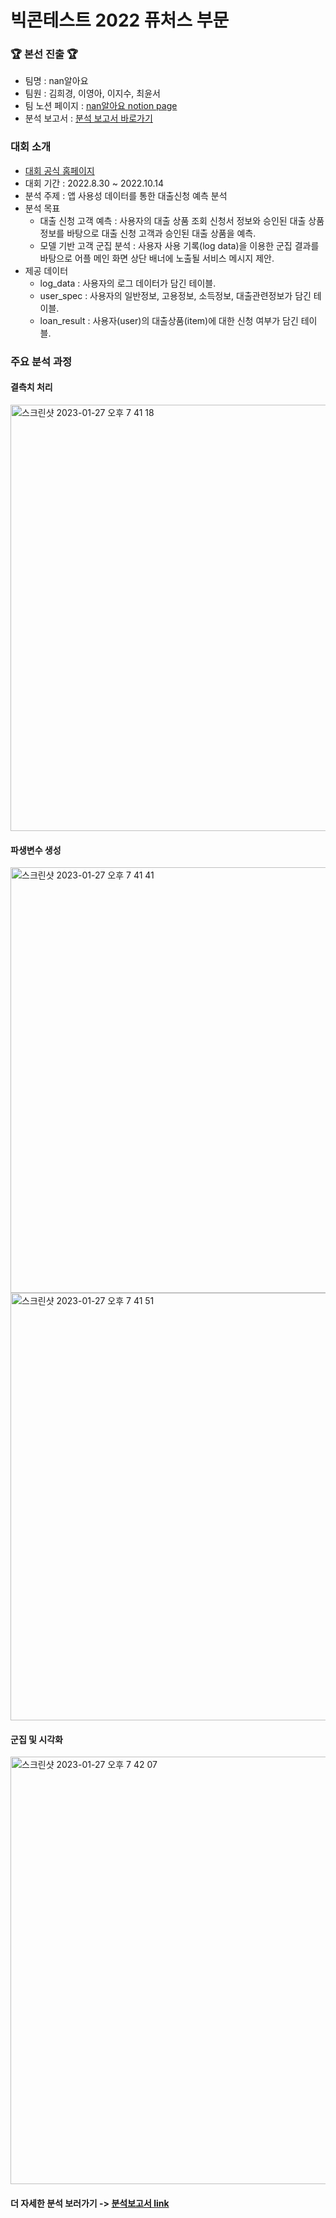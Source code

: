 # 빅콘테스트 2022 퓨처스 부문
### 🏆 본선 진출 🏆

- 팀명 : nan알아요
- 팀원 : 김희경, 이영아, 이지수, 최윤서
- 팀 노션 페이지 : [nan알아요 notion page](https://www.notion.so/2022-bigcontest-8e644f75749041debe979cc497ccf2f7)
- 분석 보고서 : [분석 보고서 바로가기](https://github.com/YunSeo00/bigcontest2022/blob/main/final_result/nan%EC%95%8C%EC%95%84%EC%9A%94%ED%8C%80_%EB%8D%B0%EC%9D%B4%ED%84%B0%EB%B6%84%EC%84%9D%EB%A6%AC%EA%B7%B8_%ED%93%A8%EC%B2%98%EC%8A%A4%EB%B6%84%EC%95%BC_%EB%B6%84%EC%84%9D%EB%B3%B4%EA%B3%A0%EC%84%9C.pdf)

### 대회 소개
- [대회 공식 홈페이지](https://www.bigcontest.or.kr/)
- 대회 기간 : 2022.8.30 ~ 2022.10.14
- 분석 주제 : 앱 사용성 데이터를 통한 대출신청 예측 분석
- 분석 목표
    - 대출 신청 고객 예측 : 사용자의 대출 상품 조회 신청서 정보와 승인된 대출 상품 정보를 바탕으로 대출 신청 고객과 승인된 대출 상품을 예측.
    - 모델 기반 고객 군집 분석 : 사용자 사용 기록(log data)을 이용한 군집 결과를 바탕으로 어플 메인 화면 상단 배너에 노출될 서비스 메시지 제안.
- 제공 데이터
  - log_data : 사용자의 로그 데이터가 담긴 테이블.
  - user_spec : 사용자의 일반정보, 고용정보, 소득정보, 대출관련정보가 담긴 테이블.
  - loan_result : 사용자(user)의 대출상품(item)에 대한 신청 여부가 담긴 테이블.

### 주요 분석 과정

#### 결측치 처리
<img width="682" alt="스크린샷 2023-01-27 오후 7 41 18" src="https://user-images.githubusercontent.com/88306013/215067072-1b0c69a4-029d-45db-85d1-9783a77da959.png">


#### 파생변수 생성
<img width="681" alt="스크린샷 2023-01-27 오후 7 41 41" src="https://user-images.githubusercontent.com/88306013/215067138-8b10b202-ab67-4da9-8997-3bf8837cf1f5.png">
<img width="684" alt="스크린샷 2023-01-27 오후 7 41 51" src="https://user-images.githubusercontent.com/88306013/215067162-5dcaae48-8912-4a03-aad1-40431da2abe4.png">


#### 군집 및 시각화
<img width="684" alt="스크린샷 2023-01-27 오후 7 42 07" src="https://user-images.githubusercontent.com/88306013/215067211-fdd7d672-9ff8-44dc-aa03-b379c5cb09c5.png">


#### 더 자세한 분석 보러가기 -> [분석보고서 link](https://github.com/YunSeo00/bigcontest2022/blob/main/final_result/nan%EC%95%8C%EC%95%84%EC%9A%94%ED%8C%80_%EB%8D%B0%EC%9D%B4%ED%84%B0%EB%B6%84%EC%84%9D%EB%A6%AC%EA%B7%B8_%ED%93%A8%EC%B2%98%EC%8A%A4%EB%B6%84%EC%95%BC_%EB%B6%84%EC%84%9D%EB%B3%B4%EA%B3%A0%EC%84%9C.pdf)




